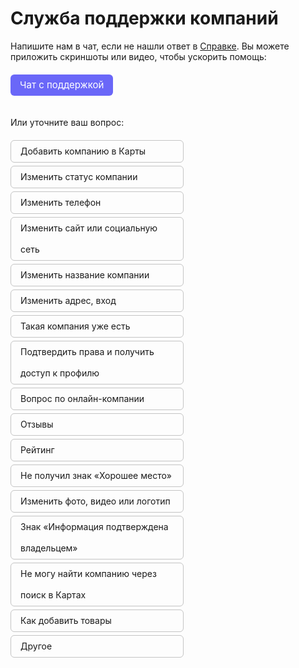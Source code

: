 
<style type="text/css">
label:after { content: ""; display: block;}

.radio-group-2,
.radio-group-3,
.radio-group-4,
.radio-group-5,
.radio-group-6,
.radio-group-7,
.radio-group-8,
.radio-group-9 {
  margin-left: 15px;
  display: none;
  pointer-events: none;
  margin-bottom: 30px;
}

input:checked + label + .radio-group-3,
input:checked + label + .radio-group-4,
input:checked + label + .radio-group-2,
input:checked + label + .radio-group-5,
input:checked + label + .radio-group-6,
input:checked + label + .radio-group-7,
input:checked + label + .radio-group-8,
input:checked + label + .radio-group-9 {
  opacity: 1;
  display: block;
  pointer-events: all;
}

.form_radio_btn {
   display: block;
   margin-right: 10px;
}

.form_radio_btn input[type=radio] {
   display: none;
}

.form_radio_btn label {
   display: block;
   cursor: pointer;
   padding: 0px 15px;
   line-height: 34px;
   border: 1px solid #c4c4c4;
   border-radius: 6px;
   user-select: none;
   margin-bottom: 5px;
}

.form_radio_btn input[type=radio]:checked + label {
   background: #6a67f8;
   color: #ffffff
}

.radio-content {
   padding: 5px 0 10px 0;
   width: 100%;
   margin: 5px;
}

.content {
   margin: 10px 0 20px 0;
   width: 100%;
}

ol, ul {
   margin: 0;
   padding: 0;
   margin-left: 18px;
}

li {
   padding-top: 5px;
}

.info {
   background-color: #c4c4c4;
   border-radius: 10px;
   margin-top: 10px;
}

.content-info {
   padding: 20px;
}

details {
   display: inline-block;
}

summary {
   cursor: pointer;
}

desktop-img {
 display: none; /* Скрыть изображение на мобильных устройствах */
}

.container {
 display: flex;
 flex-wrap: wrap; /* Разрешаем перенос элементов на новую строку */
 justify-content: space-between; /* Равномерное распределение элементов по горизонтали */
 width: 100%;
}

.column {
 width: calc(50% - 10px); /* Ширина каждой колонки (минус расстояние между ними) */
 margin: 20px 0 10px; /* Расстояние между элементами */
}
.column ul {
   padding-left: 0;
  list-style-type: none;
}

@media screen and (min-width: 601px) {
   .form_radio_btn {
   width: 55%;
 }

 .desktop-img {
   display: block; /* Показать изображение на десктопах */
 }

 .mobile-img {
   display: none; /* Скрыть изображение на десктопах */
 }
}

@media (max-width: 601px) {
 .desktop-img {
   display: none; /* Скрыть изображение на десктопах */
 }

 .mobile-img {
   display: block; /* Показать изображение на десктопах */
 }

 .column {
   width: 100%; /* Перестраиваем в 1 колонку на мобильных */
 }
}
/*Стили для адаптивного баннера*/
   .banner {
      width: 100%;
      height: 92px;
      display: flex;
      flex-direction: row;
      justify-content: end;
      align-items: center;
      background-image: url(https://lead-assessors.s3.yandex.net/b902086a-4a70-464b-ba18-bf2a72966b15), url(https://lead-assessors.s3.yandex.net/700b8fb2-7e89-4fb3-ada2-238e5d8430ae);
      background-position: 20px center, right center;
      background-size: auto, contain;
      background-color: #F4F7FA;
      background-repeat: no-repeat;
      border-radius: 12px;
      margin-top: 90px;
   }
   .banner-title {
      width: 20px;
   }
   .banner-button {
      background: url(https://lead-assessors.s3.yandex.net/67139abe-983e-42ac-adae-e6737487ea0b) center center #FFF;
      border-radius: 14px;
      width: 197px;
      height: 44px;
      display: block;
      text-decoration: none;
      background-repeat: no-repeat;
   }
   @media (max-width: 601px) {
      .banner {
         flex-direction: column;
         height: 194px;
         background-image: url(https://lead-assessors.s3.yandex.net/b902086a-4a70-464b-ba18-bf2a72966b15), url(https://lead-assessors.s3.yandex.net/e2573994-bcce-4d13-af5c-b3a0668523e5);
         background-position: 20px 20px, bottom center;
         background-color: #F4F7FA;
         background-repeat: no-repeat;
         background-size: auto, 100% auto;
      }
      .banner-button {
         width: calc(100% - 40px);
         height: 44px;
      }
      .banner-title {
         margin-top: 20px;
   }
</style>

<h1>Служба поддержки компаний</h1>

<div class="content">
   <!--Если вы не нашли нужную информацию <a href="https://yandex.ru/support/business-priority/index.html" target="_blank">в&nbsp;разделах Справки</a>, напишите нам. Это&nbsp;эффективно: вы&nbsp;можете передать нам&nbsp;скриншоты, ссылки или&nbsp;видео. Так&nbsp;мы&nbsp;быстрее разберемся с&nbsp;проблемой и&nbsp;поможем вам.</div> 
   Воспользуйтесь нашим онлайн-помощником:
   <br>
   <a href="https://yandex.ru/chat?context=%7B%22entrypoint%22%3A%22%7B%5C%22page_name%5C%22%3A%5C%22help_form%5C%22%2C%5C%22a_pageurl%5C%22%3A%5C%22https%3A%2F%2Fyandex.ru%2Fsupport%2Fbusiness-priority%2F%5C%22%7D%22%7D#/user/5cb78286-a944-4c0f-bf33-b5c282eae053?utm-source=chat-in-help" target="_blank">
   <span style="line-height: 34px;display: inline-block;ext-align: center;font-size: 15px;font-family: var(--yc-text-body-font-family);padding: 0 15px;border-radius: 6px;color: #fff;background-color: #6a67f8; margin: 20px 0;">Онлайн-помощник</span>
   </a>
   <div class="content"> Или уточните, с&nbsp;чем связан ваш вопрос. Для этого выберите одну из категорий ниже, и мы ответим вам на почту:
   </div>-->

   <p>Напишите&nbsp;нам в&nbsp;чат, если не&nbsp;нашли ответ в&nbsp;<a href="https://yandex.ru/support/business-priority/index.html" target="_blank">Справке</a>. Вы&nbsp;можете приложить скриншоты или&nbsp;видео, чтобы ускорить помощь:
   <br>
   <a href="https://yandex.ru/chat?context=%7B%22entrypoint%22%3A%22%7B%5C%22page_name%5C%22%3A%5C%22help_form%5C%22%2C%5C%22a_pageurl%5C%22%3A%5C%22https%3A%2F%2Fyandex.ru%2Fsupport2%2Fbusiness-feedback%2Fru%2Ffeedback-company%5C%22%7D%22%7D#/user/5cb78286-a944-4c0f-bf33-b5c282eae053?utm-source=chat-in-help" target="_blank">
   <span style="line-height: 34px;display: inline-block;ext-align: center;font-size: 15px;font-family: var(--yc-text-body-font-family);padding: 0 15px;border-radius: 6px;color: #fff;background-color: #6a67f8; margin: 20px 0;">Чат с поддержкой</span></a>
   </p>
   <div class="content"> Или уточните ваш вопрос:
   </div>
</div>


<!---- Добавить в Карты ---->

<div class="form_radio_btn">
   <input type="radio" id="r-1" name="radio-group-3">
   <label for="r-1">Добавить компанию в&nbsp;Карты</label>
      <div class="radio-group-4">
         <div class="radio-content">
            Добавьте компанию в Карты через <a href="https://yandex.ru/sprav/add" target="_blank">форму</a>. Модерация занимает до двух дней.
         </div>
         <div class="radio-content">
            Отслеживайте статус на странице <a href="https://yandex.ru/sprav/requests/" target="_blank">Заявки</a>.
         </div>
         <div class="radio-content">
            Удалось найти ответ?
         </div>
         <input type="radio" id="m-11" name="radio-group-4">
         <label for="m-11">Да. Всё получилось</label>
         <div class="radio-group-5">
            <div class="radio-content">
               Отлично!
            </div>
         </div>
         <input type="radio" id="m-12" name="radio-group-4">
         <label for="m-12">Мне нужна помощь</label>
         <div class="radio-group-5">
            <div class="radio-content">
               <script src="https://forms.yandex.ru/_static/embed.js"></script><iframe src="https://forms.yandex.ru/surveys/13485450.308d0627b9787959fb16f18893a4fa631501e159/?iframe=1" frameborder="0" name="ya-form-13485450.308d0627b9787959fb16f18893a4fa631501e159" width="650"></iframe>
            </div>
         </div>
      </div>
      <!---- Изменить статус ---->
      <input type="radio" id="b-2" name="radio-group-3">
      <label for="b-2">Изменить статус компании</label>
      <div class="radio-group-4">
         <div class="radio-content">
            <b>Выберите тему:</b>
         </div>
         <!---- Компания закрылась/открылась ---->
         <input type="radio" id="m-21" name="radio-group-4">
         <label for="m-21">Закрылась/открылась</label>
         <div class="radio-group-5">
            <div class="radio-content">
               В <a href="https://yandex.ru/sprav/companies" target="_blank">Личном кабинете</a> откройте <b>О компании</b> → <b>Данные и укажите статус</b>.
            </div>
            <div class="radio-content">
               Или найдите компанию в Картах и нажмите <b>Исправить неточность</b>. В открывшейся форме укажите верный статус. После проверки информация будет изменена.
            </div>
            <div class="radio-content">
               Удалось найти ответ?
            </div>
            <input type="radio" id="m-211" name="radio-group-5">
            <label for="m-211">Да. Всё получилось</label>
            <div class="radio-group-6">
               <div class="radio-content">
                  Отлично!
               </div>
            </div>
            <input type="radio" id="m-212" name="radio-group-5">
            <label for="m-212">Мне нужна помощь</label>
            <div class="radio-group-6">
               <div class="radio-content">
                  <iframe src="https://forms.yandex.ru/surveys/13485713.100b0162bd90561e96449c37be3bd2485451f82b/?iframe=1" frameborder="0" name="ya-form-13485713.100b0162bd90561e96449c37be3bd2485451f82b" width="650"></iframe>
               </div>
            </div>
         </div>
         <!---- Компания временно закрылась ---->
         <input type="radio" id="m-22" name="radio-group-4">
         <label for="m-22">Временно закрылась</label>
         <div class="radio-group-5">
            <div class="radio-content">
               В <a href="https://yandex.ru/sprav/companies" target="_blank">Личном кабинете</a> откройте <b>О компании</b> → <b>Данные</b> и укажите статус.
            </div>
            <div class="radio-content">
               Или найдите компанию в Картах и нажмите Исправить неточность. В открывшейся форме укажите верный статус. После проверки информация будет изменена.
            </div>
            <div class="radio-content">
               Удалось найти ответ?
            </div>
            <input type="radio" id="m-221" name="radio-group-5">
            <label for="m-221">Да. Всё получилось</label>
            <div class="radio-group-6">
               <div class="radio-content">
                  Отлично!
               </div>
            </div>
            <input type="radio" id="m-222" name="radio-group-5">
            <label for="m-222">Мне нужна помощь</label>
            <div class="radio-group-6">
               <div class="radio-content">
                  <iframe src="https://forms.yandex.ru/surveys/13485713.100b0162bd90561e96449c37be3bd2485451f82b/?iframe=1" frameborder="0" name="ya-form-13485713.100b0162bd90561e96449c37be3bd2485451f82b" width="650"></iframe>
               </div>
            </div>
         </div>
         <!---- Компания давно закрыта ---->
         <input type="radio" id="m-23" name="radio-group-4">
         <label for="m-23">Давно закрыта, а в Картах есть</label>
         <div class="radio-group-5">
            <div class="radio-content">
               Полностью удалить информацию о компании из Яндекс Карт нельзя. Если компания больше не работает, статус изменится на <b>Закрыта</b>.
            </div>
            <div class="radio-content">
               Мы считаем, что пользователям должна быть доступна и архивная информация. Поэтому карточки компаний, которые уже не работают, временно закрыты или переехали, продолжат отображаться в Картах.
            </div>
            <div class="radio-content">
               Удалось найти ответ?
            </div>
            <input type="radio" id="m-231" name="radio-group-5">
            <label for="m-231">Да. Всё получилось</label>
            <div class="radio-group-6">
               <div class="radio-content">
                  Отлично!
               </div>
            </div>
            <input type="radio" id="m-232" name="radio-group-5">
            <label for="m-232">Мне нужна помощь</label>
            <div class="radio-group-6">
               <div class="radio-content">
                  <iframe src="https://forms.yandex.ru/surveys/13485713.100b0162bd90561e96449c37be3bd2485451f82b/?iframe=1" frameborder="0" name="ya-form-13485713.100b0162bd90561e96449c37be3bd2485451f82b" width="650"></iframe>
               </div>
            </div>
         </div>
         <!---- Такой компании нет ---->
         <input type="radio" id="m-24" name="radio-group-4">
         <label for="m-24">Такой компании нет</label>
         <div class="radio-group-5">
            <div class="radio-content">
               <ol>
                  <li>Найдите компанию в Картах и нажмите <b>Исправить неточность</b> → <b>Закрыто или не существует</b>.</li>
                  <li>В открывшейся форме укажите, что компания закрыта или отсутствует по этому адресу.</li>
               </ol>
            </div>
            <div class="radio-content">
               После проверки в карточке компании появится актуальный статус. Проверка занимает до двух недель.
            </div>
            <div class="radio-content">
               Удалось найти ответ?
            </div>
            <input type="radio" id="m-241" name="radio-group-5">
            <label for="m-241">Да. Всё получилось</label>
            <div class="radio-group-6">
               <div class="radio-content">
                  Отлично!
               </div>
            </div>
            <input type="radio" id="m-242" name="radio-group-5">
            <label for="m-242">Мне нужна помощь</label>
            <div class="radio-group-6">
               <div class="radio-content">
                  <iframe src="https://forms.yandex.ru/surveys/13485713.100b0162bd90561e96449c37be3bd2485451f82b/?iframe=1" frameborder="0" name="ya-form-13485713.100b0162bd90561e96449c37be3bd2485451f82b" width="650"></iframe>
               </div>
            </div>
         </div>
      </div>
      <!---- Изменить телефон ---->
      <input type="radio" id="b-3" name="radio-group-3">
      <label for="b-3">Изменить телефон</label>
      <div class="radio-group-4">
         <div class="radio-content">
            В <a href="https://yandex.ru/sprav/companies" target="_blank">Личном кабинете</a> в разделе <b>О компании</b> → <b>Данные</b> → <b>Номера телефонов</b> укажите актуальные контакты.
         </div>
         <div class="radio-content">
            Или найдите компанию в Картах и нажмите Исправить неточность. В открывшейся форме укажите верный телефон. Этот телефон должен быть указан на сайте или в социальных сетях компании.
         </div>
         <div class="radio-content">
            Информация обновится после проверки.
         </div>
         <div class="radio-content">
            Удалось найти ответ?
         </div>
         <input type="radio" id="m-31" name="radio-group-4">
         <label for="m-31">Да. Всё получилось</label>
         <div class="radio-group-5">
            <div class="radio-content">
               Отлично!
            </div>
         </div>
         <input type="radio" id="m-32" name="radio-group-4">
         <label for="m-32">Мне нужна помощь</label>
         <div class="radio-group-5">
            <div class="radio-content">
               <iframe src="https://forms.yandex.ru/surveys/13485716.d3c81ebfc8810d62997fe94ae9afb58ec7565990/?iframe=1" frameborder="0" name="ya-form-13485716.d3c81ebfc8810d62997fe94ae9afb58ec7565990" width="650"></iframe>
            </div>
         </div>
      </div>
      <!---- Изменить сайт/соц.сеть ---->
      <input type="radio" id="b-4" name="radio-group-3">
      <label for="b-4">Изменить сайт или социальную сеть</label>
      <div class="radio-group-4">
         <div class="radio-content">
            В <a href="https://yandex.ru/sprav/companies" target="_blank">Личном кабинете</a> в разделе <b>О компании</b> → <b>Данные</b> → <b>Контакты</b> укажите ссылку на сайт, социальную сеть.
         </div>
         <div class="radio-content">
            Или найдите компанию в Картах и нажмите ссылку <b>Исправить неточность</b>. В открывшейся форме укажите верные данные.
         </div>
         <div class="radio-content">
            Информация обновится после проверки.
         </div>
         <div class="radio-content">
            Удалось найти ответ?
         </div>
         <input type="radio" id="m-41" name="radio-group-4">
         <label for="m-41">Да. Всё получилось</label>
         <div class="radio-group-5">
            <div class="radio-content">
               Отлично!
            </div>
         </div>
         <input type="radio" id="m-42" name="radio-group-4">
         <label for="m-42">Мне нужна помощь</label>
         <div class="radio-group-5">
            <div class="radio-content">
               <iframe src="https://forms.yandex.ru/surveys/13486366.26917a66ef6dc86feb6534a9a4e9d6196eb9d763/?iframe=1" frameborder="0" name="ya-form-13486366.26917a66ef6dc86feb6534a9a4e9d6196eb9d763" width="650"></iframe>
            </div>
         </div>
      </div>
      <!---- Изменить название ---->
      <input type="radio" id="b-5" name="radio-group-3">
      <label for="b-5">Изменить название компании</label>
      <div class="radio-group-4">
         <div class="radio-content">
            В <a href="https://yandex.ru/sprav/companies" target="_blank">Личном кабинете</a> в разделе <b>О компании</b> → <b>Данные</b> → <b>Подробная информация</b> укажите название компании.
         </div>
         <div class="radio-content">
            Или найдите компанию в Картах и нажмите ссылку <b>Исправить неточность</b>. В открывшейся форме укажите верные данные. Название компании в Картах должно соответствовать <a href="https://yandex.ru/support/business-priority/add-company/info-terms.html#rules-of-desing__name" target="_blank">правилам Яндекс Бизнеса</a>.
         </div>
         <div class="radio-content">
            Информация обновится после проверки в течение трех дней.
         </div>
         <div class="radio-content">
            Удалось найти ответ?
         </div>
         <input type="radio" id="m-51" name="radio-group-4">
         <label for="m-51">Да. Всё получилось</label>
         <div class="radio-group-5">
            <div class="radio-content">
               Отлично!
            </div>
         </div>
         <input type="radio" id="m-52" name="radio-group-4">
         <label for="m-52">Мне нужна помощь</label>
         <div class="radio-group-5">
            <div class="radio-content">
               <iframe src="https://forms.yandex.ru/surveys/13485715.a12010876b86df545385c2841c11197b0d070f42/?iframe=1" frameborder="0" name="ya-form-13485715.a12010876b86df545385c2841c11197b0d070f42" width="650"></iframe>
            </div>
         </div>
      </div>
      <!---- Изменить адрес/вход ---->
      <input type="radio" id="b-6" name="radio-group-3">
      <label for="b-6">Изменить адрес, вход</label>
      <div class="radio-group-4">
         <div class="radio-content">
            <b>Компания переезжает</b>
            <ol>
               <li>В <a href="https://yandex.ru/sprav/companies" target="_blank">Личном кабинете</a> выберите компанию и нажмите <b>О компании</b> → <b>Данные</b>.</li>
               <li>Выберите <b>Основные</b> → <b>Адрес</b>.</li>
               <li>Измените адрес компании или передвиньте метку на карте в нужное место.</li>
               <li>Проверьте новый адрес, а затем нажмите <b>Переезжаю</b>. Если фото и отзывы нужно оставить по прежнему адресу, уберите отметки.</li>
               <li>Нажмите <b>Сохранить данные</b>.</li>
            </ol>
         </div>
         <div class="content-info">
            Информация из раздела <b>Статистика</b> не переносится при переезде.
         </div>
         <div class="radio-content">
            Карточка компании с новым адресом будет создана автоматически в течение трех дней. В Картах компания по старому адресу опубликуется со статусом <b>Переехала</b>. Изменить информацию в старом профиле будет уже нельзя.
         </div>
         <div class="radio-content">
            <b>Добавить или удалить вход</b>
            <ol>
               <li>В <a href="https://yandex.ru/sprav/companies" target="_blank">Личном кабинете</a> выберите компанию и нажмите <b>О компании</b> → <b>Данные</b>.</li>
               <li>Выберите <b>Основные</b> → <b>Адрес</b>.</li>
               <li>Нажмите <b>Редактировать входы</b>.</li>
               <li>Нажмите <b>Добавить вход</b> или <b>Удалить вход</b>, чтобы расставить метки в нужных местах на здании.</li>
               <li>Нажмите <b>Сохранить данные</b>.</li>
            </ol>
         </div>
         <div class="radio-content">
            Удалось найти ответ?
         </div>
         <input type="radio" id="m-61" name="radio-group-4">
         <label for="m-61">Да. Всё получилось</label>
         <div class="radio-group-5">
            <div class="radio-content">
               Отлично!
            </div>
         </div>
         <input type="radio" id="m-62" name="radio-group-4">
         <label for="m-62">Мне нужна помощь</label>
         <div class="radio-group-5">
            <div class="radio-content">
               <iframe src="https://forms.yandex.ru/surveys/13485717.0c53dd6a28ef50cae68c7e59573b8f985c589440/?iframe=1" frameborder="0" name="ya-form-13485717.0c53dd6a28ef50cae68c7e59573b8f985c589440" width="650"></iframe>
            </div>
         </div>
      </div>
      <!---- Компания уже есть ---->
      <input type="radio" id="b-7" name="radio-group-3">
      <label for="b-7">Такая компания уже есть</label>
      <div class="radio-group-4">
         <div class="radio-content">
	      <iframe src=" https://forms.yandex.ru/surveys/13485713.100b0162bd90561e96449c37be3bd2485451f82b/?iframe=1 " frameborder="0" name="ya-form-13485713.100b0162bd90561e96449c37be3bd2485451f82b" width="650"></iframe>
         </div>
      </div>
      <!---- Получить доступ к профилю ---->
      <input type="radio" id="b-8" name="radio-group-3">
      <label for="b-8">Подтвердить права и получить доступ к профилю</label>
      <div class="radio-group-4">
            <div class="radio-content">
               <iframe src="https://forms.yandex.ru/surveys/13486251.f4acbe82566619cef990d6d4f7914aaa0739fd53/?iframe=1" frameborder="0" name="ya-form-13486251.f4acbe82566619cef990d6d4f7914aaa0739fd53" width="650"></iframe>
            </div>
       </div>
      <!---- Вопрос по онлайн-компании ---->
      <input type="radio" id="b-9" name="radio-group-3">
      <label for="b-9">Вопрос по онлайн-компании</label>
      <div class="radio-group-4">
         <div class="radio-content">
            Онлайн-компания — компания без фактического адреса.
         </div>
         <div class="radio-content">
            <b>Выберите тему:</b>
         </div>
         <!---- Появился офис ---->
         <input type="radio" id="m-91" name="radio-group-4">
         <label for="m-91">Появился офис. Как добавиться в Карты?</label>
         <div class="radio-group-5">
            <div class="radio-content">
               В <a href="https://yandex.ru/sprav/companies" target="_blank">Личном кабинете</a> выберите нужную компанию и нажмите <b>Вы появитесь в Картах</b>. Заполните заявку. После проверки тип компании будет изменен.
            </div>
            <div class="radio-content">
               Удалось найти ответ?
            </div>
            <input type="radio" id="m-911" name="radio-group-5">
            <label for="m-911">Да. Всё получилось</label>
            <div class="radio-group-6">
               <div class="radio-content">
                  Отлично!
               </div>
            </div>
            <input type="radio" id="m-912" name="radio-group-5">
            <label for="m-912">Мне нужна помощь</label>
            <div class="radio-group-6">
               <div class="radio-content">
                  <iframe width="100%" frameborder="0" src="https://forms.yandex.ru/surveys/10012012/?lang=ru&iframe=1&answer_short_text_66246=[Профиль+-+Онлайн-компания]+Появился+офис,+добавиться+в+Карты" id="registration" loading="lazy" ></iframe>
               </div>
            </div>
         </div>
         <!---- Отображается неверный адрес ---->
         <input type="radio" id="m-92" name="radio-group-4">
         <label for="m-92">Отображается неверный адрес</label>
         <div class="radio-group-5">
            <div class="radio-content">
               Мы показываем только те регионы, которые вы указали в профиле компании. Список можно посмотреть в поле <b>Оказывает услуги в</b>. Адрес вычисляется автоматически. Это центр области, которая указана в профиле.
            </div>
            <div class="radio-content">
               Удалось найти ответ?
            </div>
            <input type="radio" id="m-921" name="radio-group-5">
            <label for="m-921">Да. Всё получилось</label>
            <div class="radio-group-6">
               <div class="radio-content">
                  Отлично!
               </div>
            </div>
            <input type="radio" id="m-922" name="radio-group-5">
            <label for="m-922">Мне нужна помощь</label>
            <div class="radio-group-6">
               <div class="radio-content">
                  <iframe width="100%" frameborder="0" src="https://forms.yandex.ru/surveys/10012012/?lang=ru&iframe=1&answer_short_text_66246=[Профиль+-+Онлайн-компания]+Неверный+адрес" id="registration" loading="lazy" ></iframe>
               </div>
            </div>
         </div>
      </div>
      <!---- Отзывы ---->
      <input type="radio" id="b-10" name="radio-group-3">
      <label for="b-10">Отзывы</label>
      <div class="radio-group-4">
         <div class="radio-content">
            <b>Выберите тему:</b>
         </div>
         <!---- Жалоба на отзыв ---->
         <input type="radio" id="m-101" name="radio-group-4">
         <label for="m-101">Жалоба на отзыв</label>
         <div class="radio-group-5">
            <div class="radio-content">
               Мы не удаляем отзывы, которые отражают субъективное мнение пользователя и соответствуют <a href="https://yandex.ru/support/reviews/rules.html" target="_blank">правилам публикации</a>. Вы можете <a href="https://yandex.ru/support/business-priority/manage/reviews.html#reviews__reply" target="_blank">ответить</a> на отзыв пользователя и выяснить причину.
            </div>
            <div class="radio-content">
               Удалось найти ответ?
            </div>
            <input type="radio" id="m-1011" name="radio-group-5">
            <label for="m-1011">Да. Всё получилось</label>
            <div class="radio-group-6">
               <div class="radio-content">
                  Отлично!
               </div>
            </div>
            <input type="radio" id="m-1012" name="radio-group-5">
            <label for="m-1012">Мне нужна помощь</label>
            <div class="radio-group-6">
               <div class="radio-content">
                  <iframe width="100%" frameborder="0" src="https://forms.yandex.ru/surveys/10031622.abe3961e45af496269f9c47c99f1a095187c3452/?lang=ru&iframe=1" id="registration" loading="lazy" ></iframe>
               </div>
            </div>
         </div>
         <!---- Отзыв отклонен/не опубликован ---->
         <input type="radio" id="m-102" name="radio-group-4">
         <label for="m-102">Отзыв отклонен или не опубликован</label>
         <div class="radio-group-5">
            <div class="radio-content">
               Отзыва нет в профиле компании, если:
               <ul>
                  <li>Он на модерации. Отзыв появится в течение двух дней.</li>
                  <li>Отзыв не соответствует <a href="https://yandex.ru/support/reviews/rules.html" target="_blank">правилам публикации</a>.</li>
                  <li>Отзыв удален, потому что он был похож на накрученный. Подробнее о накрутке — в статье <a href="https://yandex.ru/support/reviews/rules.html#rule" target="_blank">Правила публикации</a>.</li>
               </ul>
            </div>
            <div class="radio-content">
               Полезные ссылки:
               <ul>
                  <li><a href="https://business.yandex/klienty/kak-yandeks-proveryaet-otzyvy-v-kartah-i-poiske/?utm_source=support&utm_medium=organic&utm_campaign=supportresponse" target="_blank">Как Яндекс проверяет отзывы в Картах и Поиске</a>.</li>
                  <li><a href="https://business.yandex.ru/reviewspage?utm_source=support&utm_medium=organic&utm_campaign=supportresponse" target="_blank">Как работать с отзывами и влиять на рейтинг</a>.</li>
               </ul>
            </div>
            <div class="radio-content">
               Удалось найти ответ?
            </div>
            <input type="radio" id="m-1021" name="radio-group-5">
            <label for="m-1021">Да. Всё получилось</label>
            <div class="radio-group-6">
               <div class="radio-content">
                  Отлично!
               </div>
            </div>
            <input type="radio" id="m-1022" name="radio-group-5">
            <label for="m-1022">Мне нужна помощь</label>
            <div class="radio-group-6">
               <div class="radio-content">
                  <iframe width="100%" frameborder="0" src="https://forms.yandex.ru/surveys/10015059/?lang=ru&iframe=1" id="registration" loading="lazy" ></iframe>
               </div>
            </div>
         </div>
         <!---- Сортировка отзывов ---->
         <input type="radio" id="m-103" name="radio-group-4">
         <label for="m-103">Как сортируются отзывы</label>
         <div class="radio-group-5">
            <div class="radio-content">
               Отзывы показываются справа от результатов поиска и сортируются по полезности и популярности среди пользователей. В этом помогают алгоритмы ранжирования и результаты опросов о пользе отзывов.
            </div>
            <div class="radio-content">
               Удалось найти ответ?
            </div>
            <input type="radio" id="m-1031" name="radio-group-5">
            <label for="m-1031">Да. Всё получилось</label>
            <div class="radio-group-6">
               <div class="radio-content">
                  Отлично!
               </div>
            </div>
            <input type="radio" id="m-1032" name="radio-group-5">
            <label for="m-1032">Мне нужна помощь</label>
            <div class="radio-group-6">
               <div class="radio-content">
                  <iframe width="100%" frameborder="0" src="https://forms.yandex.ru/surveys/10031624.90787d9cadae29bcf9d3c0b7c4ded8bfbe351a23/?lang=ru&iframe=1" id="registration" loading="lazy" ></iframe>
               </div>
            </div>
         </div>
      </div>
      <!---- Рейтинг ---->
      <input type="radio" id="b-11" name="radio-group-3">
      <label for="b-11">Рейтинг</label>
      <div class="radio-group-4">
         <div class="radio-content">
            <b>Выберите тему:</b>
         </div>
         <!---- Рейтинг пропал ---->
         <input type="radio" id="m-111" name="radio-group-4">
         <label for="m-111">Рейтинг пропал</label>
         <div class="radio-group-5">
            <div class="radio-content">
               Мы скрываем рейтинг для компаний и объектов, если для пользователей он не имеет значение. Узнать подробности о таких местах или поделиться информацией о них вы можете в разделе <b>Отзывы</b>.
            </div>
            <div class="radio-content">
               <details>
                  <summary>Категории компаний без рейтинга</summary>
                            <ul>
                              <li>
                                Аварийная служба
                              </li>
                              <li>
                                Автомат для приёма монет
                              </li>
                              <li>
                                Автомобильная парковка
                              </li>
                              <li>
                                Аграрная инфраструктура
                              </li>
                              <li>
                                Администрация
                              </li>
                              <li>
                                Аквариум
                              </li>
                              <li>
                                Анимация
                              </li>
                              <li>
                                Арбитражный суд
                              </li>
                              <li>
                                Арт-объект
                              </li>
                              <li>
                                Ассоциации и промышленные союзы
                              </li>
                              <li>
                                Аудитория
                              </li>
                              <li>
                                АЭС, ГЭС, ТЭС
                              </li>
                              <li>
                                Багажный сервис
                              </li>
                              <li>
                                База гидросамолётов
                              </li>
                              <li>
                                Банкомат
                              </li>
                              <li>
                                Бельевая площадка
                              </li>
                              <li>
                                Беседка
                              </li>
                              <li>
                                Благотворительный фонд
                              </li>
                              <li>
                                Блок стадиона
                              </li>
                              <li>
                                БТИ
                              </li>
                              <li>
                                Бюро пропусков, пост охраны
                              </li>
                              <li>
                                Велопарковка
                              </li>
                              <li>
                                Вертолётная площадка
                              </li>
                              <li>
                                Водоканал, водное хозяйство
                              </li>
                              <li>
                                Водоразборная колонка
                              </li>
                              <li>
                                Военкомат
                              </li>
                              <li>
                                Военный комендант
                              </li>
                              <li>
                                Вольер животных
                              </li>
                              <li>
                                Вольер птиц
                              </li>
                              <li>
                                Воскресная школа
                              </li>
                              <li>
                                Въездной знак
                              </li>
                              <li>
                                Выдача негабаритного багажа
                              </li>
                              <li>
                                Выход из железнодорожного вокзала или станции
                              </li>
                              <li>
                                Выход со станции скоростного транспорта
                              </li>
                              <li>
                                Гардероб
                              </li>
                              <li>
                                Городская телефонная сеть
                              </li>
                              <li>
                                Госавтоинспекция
                              </li>
                              <li>
                                Государственная служба безопасности
                              </li>
                              <li>
                                Гражданская оборона
                              </li>
                              <li>
                                Дежурный по вокзалу
                              </li>
                              <li>
                                Декоративный объект, доска почёта
                              </li>
                              <li>
                                Детская площадка
                              </li>
                              <li>
                                Детская скорая помощь
                              </li>
                              <li>
                                Душ
                              </li>
                              <li>
                                Железнодорожная станция
                              </li>
                              <li>
                                Железнодорожный вокзал
                              </li>
                              <li>
                                Жилищный отдел
                              </li>
                              <li>
                                Защита прав потребителя
                              </li>
                              <li>
                                Зона таможенного контроля
                              </li>
                              <li>
                                Избирательные участки
                              </li>
                              <li>
                                Иммиграционный офис
                              </li>
                              <li>
                                Инженерная инфраструктура
                              </li>
                              <li>
                                Инспекция
                              </li>
                              <li>
                                Инфостойка
                              </li>
                              <li>
                                Инфраструктура отдыха
                              </li>
                              <li>
                                Исправительное учреждение
                              </li>
                              <li>
                                Казначейство
                              </li>
                              <li>
                                Камера хранения
                              </li>
                              <li>
                                Касса
                              </li>
                              <li>
                                Кладбище
                              </li>
                              <li>
                                Ключ, ручей
                              </li>
                              <li>
                                Коллекторское агентство
                              </li>
                              <li>
                                Колодец
                              </li>
                              <li>
                                Коммунальная служба
                              </li>
                              <li>
                                Комната матери и ребенка
                              </li>
                              <li>
                                Конструкторское бюро
                              </li>
                              <li>
                                Космодром
                              </li>
                              <li>
                                КПП
                              </li>
                              <li>
                                Крематорий
                              </li>
                              <li>
                                Лаборатория ветеринарно-санитарной экспертизы
                              </li>
                              <li>
                                Ледовая переправа
                              </li>
                              <li>
                                Лента выдача багажа
                              </li>
                              <li>
                                Лесничество, лесхоз
                              </li>
                              <li>
                                Лесной массив
                              </li>
                              <li>
                                Лесопарк
                              </li>
                              <li>
                                Лицензирование
                              </li>
                              <li>
                                Медико-социальная экспертиза
                              </li>
                              <li>
                                Международная организация
                              </li>
                              <li>
                                Место для курения
                              </li>
                              <li>
                                Министерства, ведомства, государственные службы
                              </li>
                              <li>
                                Мировой судья
                              </li>
                              <li>
                                Могилы известных людей
                              </li>
                              <li>
                                Молочная кухня
                              </li>
                              <li>
                                Морг
                              </li>
                              <li>
                                Морские и речные вокзалы
                              </li>
                              <li>
                                МРЭО
                              </li>
                              <li>
                                Мусорная площадка
                              </li>
                              <li>
                                Мухтарлык
                              </li>
                              <li>
                                МФЦ
                              </li>
                              <li>
                                Налоговая инспекция
                              </li>
                              <li>
                                Научно-производственная организация
                              </li>
                              <li>
                                Непассажирская станция
                              </li>
                              <li>
                                НИИ
                              </li>
                              <li>
                                Ночлежный дом
                              </li>
                              <li>
                                Общежитие
                              </li>
                              <li>
                                Общественная группа
                              </li>
                              <li>
                                Общественная организация
                              </li>
                              <li>
                                Общественный пункт охраны порядка
                              </li>
                              <li>
                                Общественный фонд
                              </li>
                              <li>
                                Озеро
                              </li>
                              <li>
                                Оператор спутниковой связи
                              </li>
                              <li>
                                Органы государственного надзора
                              </li>
                              <li>
                                Остановка беспилотника
                              </li>
                              <li>
                                Остановка маршрутного такси
                              </li>
                              <li>
                                Остановка общественного транспорта
                              </li>
                              <li>
                                Остановка трамвая
                              </li>
                              <li>
                                Отделение милиции
                              </li>
                              <li>
                                Отделение полиции
                              </li>
                              <li>
                                Офис интернет-магазина
                              </li>
                              <li>
                                Офис компании
                              </li>
                              <li>
                                Офис управления
                              </li>
                              <li>
                                Парковка тележек
                              </li>
                              <li>
                                Парковочная зона
                              </li>
                              <li>
                                Паспортные и миграционные службы
                              </li>
                              <li>
                                Паспортный контроль
                              </li>
                              <li>
                                Патентные услуги
                              </li>
                              <li>
                                Пенсионный фонд
                              </li>
                              <li>
                                Питьевые галереи и источники
                              </li>
                              <li>
                                Платёжный терминал
                              </li>
                              <li>
                                Пляж
                              </li>
                              <li>
                                Пограничный переход
                              </li>
                              <li>
                                Пожарные части и службы
                              </li>
                              <li>
                                Полигон ТБО
                              </li>
                              <li>
                                Политическая партия
                              </li>
                              <li>
                                Посольство, консульство
                              </li>
                              <li>
                                Пост ДПС
                              </li>
                              <li>
                                Потребительская кооперация
                              </li>
                              <li>
                                Почтовое отделение
                              </li>
                              <li>
                                Предприятие связи
                              </li>
                              <li>
                                Приём негабаритного багажа
                              </li>
                              <li>
                                Примерочная
                              </li>
                              <li>
                                Пристань
                              </li>
                              <li>
                                Прокат инвалидных колясок
                              </li>
                              <li>
                                Прокуратура
                              </li>
                              <li>
                                Промышленная инфраструктура
                              </li>
                              <li>
                                Профсоюз
                              </li>
                              <li>
                                Прочие кассы
                              </li>
                              <li>
                                Прощальный зал
                              </li>
                              <li>
                                Публичный центр правовой информации
                              </li>
                              <li>
                                Пункт взимания платы
                              </li>
                              <li>
                                Пункт выдачи страховых полисов
                              </li>
                              <li>
                                Пункт декларирования валюты
                              </li>
                              <li>
                                Пункт приёма ёлок
                              </li>
                              <li>
                                Пункт сбора населения во время чрезвычайных ситуаций
                              </li>
                              <li>
                                Пункт сбора помощи
                              </li>
                              <li>
                                Пункт экстренной связи
                              </li>
                              <li>
                                Радиационный контроль
                              </li>
                              <li>
                                Раздельный сбор отходов
                              </li>
                              <li>
                                Регистрационная палата
                              </li>
                              <li>
                                Религиозное объединение
                              </li>
                              <li>
                                Розетки для зарядки
                              </li>
                              <li>
                                Садоводческие товарищества и общества
                              </li>
                              <li>
                                Саморегулируемая организация
                              </li>
                              <li>
                                Санитарно-эпидемиологическая служба
                              </li>
                              <li>
                                Сервисный центр МВД Украины
                              </li>
                              <li>
                                Сертификация продукции и услуг
                              </li>
                              <li>
                                Скамейка
                              </li>
                              <li>
                                Скорая медицинская помощь
                              </li>
                              <li>
                                Следственный комитет
                              </li>
                              <li>
                                Служба газового хозяйства
                              </li>
                              <li>
                                Служба спасения
                              </li>
                              <li>
                                Собачья площадка
                              </li>
                              <li>
                                Совет депутатов
                              </li>
                              <li>
                                Социальная реабилитация
                              </li>
                              <li>
                                Социальная служба
                              </li>
                              <li>
                                Социологические исследования
                              </li>
                              <li>
                                Спортивная касса
                              </li>
                              <li>
                                Спортивное объединение
                              </li>
                              <li>
                                Спортплощадка, воркаут
                              </li>
                              <li>
                                Стандартизация и метрология
                              </li>
                              <li>
                                Станция метро
                              </li>
                              <li>
                                Станция скоростного городского транспорта
                              </li>
                              <li>
                                Статистическая организация
                              </li>
                              <li>
                                Стойка вызова экстренных служб
                              </li>
                              <li>
                                Стойка регистрации
                              </li>
                              <li>
                                Стойка такси
                              </li>
                              <li>
                                Стоянка такси
                              </li>
                              <li>
                                Стрит-арт
                              </li>
                              <li>
                                Строительная экспертиза и технадзор
                              </li>
                              <li>
                                Строительство и ремонт дорог
                              </li>
                              <li>
                                Суд
                              </li>
                              <li>
                                Судебно-медицинская экспертиза
                              </li>
                              <li>
                                Судебные приставы
                              </li>
                              <li>
                                Сцена
                              </li>
                              <li>
                                Таксофон
                              </li>
                              <li>
                                Таможенный склад
                              </li>
                              <li>
                                Таможня
                              </li>
                              <li>
                                Танцплощадка
                              </li>
                              <li>
                                Телекоммуникационная компания
                              </li>
                              <li>
                                Теплоснабжение
                              </li>
                              <li>
                                Терминал аэропорта
                              </li>
                              <li>
                                Торговая точка
                              </li>
                              <li>
                                Торгово-промышленная палата
                              </li>
                              <li>
                                Трамвайная станция
                              </li>
                              <li>
                                Транспортная инфраструктура
                              </li>
                              <li>
                                Транспортная касса
                              </li>
                              <li>
                                Трибуна
                              </li>
                              <li>
                                Троллейбусная станция
                              </li>
                              <li>
                                ТСЖ, правление СНТ
                              </li>
                              <li>
                                Туалет
                              </li>
                              <li>
                                Туалет для инвалидов
                              </li>
                              <li>
                                Умные устройства Яндекса
                              </li>
                              <li>
                                Управление водными путями и их обслуживание
                              </li>
                              <li>
                                Управление воздушным транспортом и его обслуживание
                              </li>
                              <li>
                                Управление городским транспортом и его обслуживание
                              </li>
                              <li>
                                Управление железными дорогами и их обслуживание
                              </li>
                              <li>
                                Управление исполнения наказаний
                              </li>
                              <li>
                                Управление образованием
                              </li>
                              <li>
                                Фестиваль
                              </li>
                              <li>
                                Фитосанитарный, ветеринарный контроль
                              </li>
                              <li>
                                Фонд социального страхования
                              </li>
                              <li>
                                Центр занятости
                              </li>
                              <li>
                                Центр Яндекс Такси
                              </li>
                              <li>
                                Шлюз
                              </li>
                              <li>
                                Шоу-рум
                              </li>
                              <li>
                                Штрафстоянка
                              </li>
                              <li>
                                Экологическая организация
                              </li>
                              <li>
                                Экспертиза
                              </li>
                              <li>
                                Экстренная социальная психологическая помощь
                              </li>
                              <li>
                                Элеватор
                              </li>
                              <li>
                                Энергоснабжение
                              </li>
                            </ul>
            </div>
            <div class="radio-content">
               Удалось найти ответ?
            </div>
            <input type="radio" id="m-1111" name="radio-group-5">
            <label for="m-1111">Да. Всё получилось</label>
            <div class="radio-group-6">
               <div class="radio-content">
                  Отлично!
               </div>
            </div>
            <input type="radio" id="m-1112" name="radio-group-5">
            <label for="m-1112">Мне нужна помощь</label>
            <div class="radio-group-6">
               <div class="radio-content">
                  <iframe width="100%" frameborder="0" src="https://forms.yandex.ru/surveys/10031624.90787d9cadae29bcf9d3c0b7c4ded8bfbe351a23/?lang=ru&iframe=1" id="registration" loading="lazy" ></iframe>
               </div>
            </div>
         </div>
         <!---- Рейтинг занижен ---->
         <input type="radio" id="m-112" name="radio-group-4">
         <label for="m-112">Рейтинг занижен</label>
         <div class="radio-group-5">
            <div class="radio-content">
               Рейтинг компании — это агрегированная оценка качества работы и популярности компании по мнению пользователей Яндекса. Он не равен среднему арифметическому значению всех оценок. Алгоритм учитывает влияние многих факторов: от количества оценок до степени доверия к отзыву.
            </div>
            <div class="radio-content">
               Удалось найти ответ?
            </div>
            <input type="radio" id="m-1121" name="radio-group-5">
            <label for="m-1121">Да. Всё получилось</label>
            <div class="radio-group-6">
               <div class="radio-content">
                  Отлично!
               </div>
            </div>
            <input type="radio" id="m-1122" name="radio-group-5">
            <label for="m-1122">Мне нужна помощь</label>
            <div class="radio-group-6">
               <div class="radio-content">
                  <iframe width="100%" frameborder="0" src="https://forms.yandex.ru/surveys/10031624.90787d9cadae29bcf9d3c0b7c4ded8bfbe351a23/?lang=ru&iframe=1" id="registration" loading="lazy" ></iframe>
               </div>
            </div>
         </div>
         <!---- Нет рейтинга ---->
         <input type="radio" id="m-113" name="radio-group-4">
         <label for="m-113">У компании нет рейтинга</label>
         <div class="radio-group-5">
            <div class="radio-content">
               Рейтинг начинает отображаться, когда компания получает достаточное количество оценок. Чтобы он появился, оценок должно быть не меньше пяти.
            </div>
            <div class="radio-content">
               Полезные ссылки:
               <ul>
                  <li><a href="https://business.yandex/klienty/kak-rejting-kompanii-v-poiske-i-kartah-vliyaet-na-vash-biznes/" target="_blank">Как рейтинг компании в Поиске и Картах влияет на ваш бизнес</a>.</li>
                  <li><a href="https://business.yandex.ru/reviewspage?utm_source=support&utm_medium=organic&utm_campaign=supportresponse" target="_blank">Как работать с отзывами и влиять на рейтинг</a>.</li>
               </ul>
            </div>
            <div class="radio-content">
               Удалось найти ответ?
            </div>
            <input type="radio" id="m-1131" name="radio-group-5">
            <label for="m-1131">Да. Всё получилось</label>
            <div class="radio-group-6">
               <div class="radio-content">
                  Отлично!
               </div>
            </div>
            <input type="radio" id="m-1132" name="radio-group-5">
            <label for="m-1132">Мне нужна помощь</label>
            <div class="radio-group-6">
               <div class="radio-content">
                  <iframe width="100%" frameborder="0" src="https://forms.yandex.ru/surveys/10031624.90787d9cadae29bcf9d3c0b7c4ded8bfbe351a23/?lang=ru&iframe=1" id="registration" loading="lazy" ></iframe>
               </div>
            </div>
         </div>
      </div>
      <!---- Не получил знак "Хорошее место" ---->
      <input type="radio" id="b-12" name="radio-group-3">
      <label for="b-12">Не получил знак «Хорошее место»</label>
      <div class="radio-group-4">
         <div class="radio-content">
            Чтобы получить значок «Хорошее место», нужно:
            <ul>
               <li>относиться к <a href="https://yandex.ru/support/business-priority/manage/stiker.html#stiker__categories2021" target="_blank">категории, которая участвует в проекте</a>;</li>
               <li>иметь рейтинг в Яндексе 4,5 и выше;</li>
               <li>иметь знак <a href="https://yandex.ru/support/business-priority/manage/verified-owner.html" target="_blank">«Информация подтверждена владельцем»</a>.</li>
            </ul>
         </div>
         <div class="radio-content">
            Удалось найти ответ?
         </div>
         <input type="radio" id="m-121" name="radio-group-4">
         <label for="m-121">Да. Всё получилось</label>
         <div class="radio-group-5">
            <div class="radio-content">
               Отлично!
            </div>
         </div>
         <input type="radio" id="m-122" name="radio-group-4">
         <label for="m-122">Мне нужна помощь</label>
         <div class="radio-group-5">
            <div class="radio-content">
               <iframe width="100%" frameborder="0" src="https://forms.yandex.ru/surveys/13485709.01e67750c4c748c375da0829bd931e5d7eb16383/?lang=ru&iframe=1" id="registration" loading="lazy" ></iframe>
            </div>
         </div>
      </div>
      <!---- Добавить фотографии ---->
      <input type="radio" id="b-13" name="radio-group-3">
      <label for="b-13">Изменить фото, видео или логотип</label>
      <div class="radio-group-4">
         <div class="radio-content">
               <iframe src="https://forms.yandex.ru/surveys/13485720.2d1693cf829e33f1f1b5ff03afbf6bee08f305c9/?iframe=1" frameborder="0" name="ya-form-13485720.2d1693cf829e33f1f1b5ff03afbf6bee08f305c9" width="650"></iframe>
            </div>
      </div>
      <!---- "Информация подтверждена владельцем" ---->
      <input type="radio" id="b-14" name="radio-group-3">
      <label for="b-14">Знак «Информация подтверждена владельцем»</label>
      <div class="radio-group-4">
         <div class="radio-content">
            В левом верхнем углу Личного кабинета найдите блок‑индикатор заполнения и нажмите. Появится окно с информацией о заполненности профиля.
         </div>
         <div class="radio-content">
            Заполните или обновите все обязательные блоки:
            <ul>
               <li>Время работы.</li>
               <li>Ссылка на сайт. Если сайта нет, достаточно указать ссылку на социальную сеть.</li>
               <li>Телефон.</li>
               <li>Фото, видео.</li>
               <li>Прайс‑лист. Укажите как минимум три позиции с ценой.</li>
            </ul>
         </div>
         <div class="radio-content">
         Знак появится в течение 1‑2 дней после заполнения или обновления профиля.
         </div>
         <div class="radio-content">
            Удалось найти ответ?
         </div>
         <input type="radio" id="m-141" name="radio-group-4">
         <label for="m-141">Да. Всё получилось</label>
         <div class="radio-group-5">
            <div class="radio-content">
               Отлично!
            </div>
         </div>
         <input type="radio" id="m-142" name="radio-group-4">
         <label for="m-142">Мне нужна помощь</label>
         <div class="radio-group-5">
            <div class="radio-content">
               <iframe src="https://forms.yandex.ru/surveys/13486200.5d39b4609e5e31e79e606d8740ed8cd420245b3d/?iframe=1" frameborder="0" name="ya-form-13486200.5d39b4609e5e31e79e606d8740ed8cd420245b3d" width="650"></iframe>
            </div>
         </div>
      </div>
      <!---- Не найти компанию через поиск ---->
      <input type="radio" id="b-15" name="radio-group-3">
      <label for="b-15">Не могу найти компанию через поиск в Картах</label>
      <div class="radio-group-4">
            <div class="radio-content">
               <iframe src="https://forms.yandex.ru/surveys/10015062/?iframe=1" frameborder="0" name="ya-form-10015062" width="650"></iframe>
            </div>
      </div>
      <!---- Добавить "Товары" ---->
      <input type="radio" id="b-16" name="radio-group-3">
      <label for="b-16">Как добавить товары</label>
      <div class="radio-group-4">
         <div class="radio-content">
            <ol>
               <li>В <a href="https://yandex.ru/sprav/companies" target="_blank">Личном кабинете</a> нажмите <b>О компании</b> → <b>Товары и услуги</b>.</li>
               <li>Нажмите <b>Новый товар</b>.</li>
               <li>
                  Заполните информацию о товаре или услуге (далее обязательные поля отмечены звездочкой):
                  <ul>
                     <li><b>Фотография</b></li>
                     <li><b>Название</b></li>
                     <li><b>Категория</b></li>
                     <li><b>Цена</b></li>
                     <li><b>Описание</b></li>
                     <li><b>Популярный товар</b></li>
                     <li><b>Нет в наличии</b></li>
                  </ul>
               </li>
               <li>Нажмите <b>Сохранить</b>.</li>
            </ol>
         </div>
         <div class="radio-content">
            В любой момент вы можете отредактировать информацию в прайс-листе. После размещения информации данные появятся в карточке компании на Яндексе и в Картах в течение суток.
         </div>
         <div class="radio-content">
            Также товары можно добавить через XLS/XLSX-файл и YML-файл. Подробнее см. в статье <a href="https://yandex.ru/support/business-priority/manage/price-list.html" target="_blank">Прайс-лист компании</a>.
         </div>
         <div class="radio-content">
            Удалось найти ответ?
         </div>
         <input type="radio" id="m-161" name="radio-group-4">
         <label for="m-161">Да. Всё получилось</label>
         <div class="radio-group-5">
            <div class="radio-content">
               Отлично!
            </div>
         </div>
         <input type="radio" id="m-162" name="radio-group-4">
         <label for="m-162">Мне нужна помощь</label>
         <div class="radio-group-5">
            <div class="radio-content">
              <iframe src="https://forms.yandex.ru/surveys/13485724.a1310d38f50da2df17deb93bfdb4b514c5679847/?iframe=1" frameborder="0" name="ya-form-13485724.a1310d38f50da2df17deb93bfdb4b514c5679847" width="650"></iframe>
            </div>
         </div>
      </div>
      <!---- Другое ---->
      <input type="radio" id="b-17" name="radio-group-3">
      <label for="b-17">Другое</label>
      <div class="radio-group-4">
         <div class="radio-content">
            <iframe src="https://forms.yandex.ru/surveys/13485723.5a3c3e8b1a45226ec566f3ff6ae85e6f4082f770/?iframe=1" frameborder="0" name="ya-form-13485723.5a3c3e8b1a45226ec566f3ff6ae85e6f4082f770" width="650"></iframe>
         </div>
      </div>
   </div>
</div>


<!-------------------------->

<div style="clear: both;"></div>
